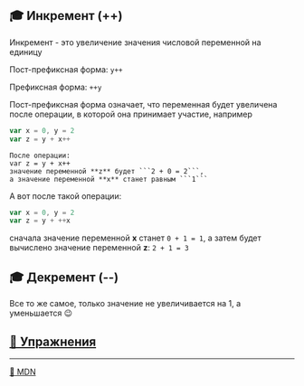 ## 🎓 Инкремент (++)

Инкремент - это увеличение значения числовой переменной на единицу

Пост-префиксная форма:   ```y++```

Префиксная форма:        ```++y```

Пост-префиксная форма означает, что переменная будет увеличена после операции, в которой она принимает участие, например
```javascript
var x = 0, y = 2
var z = y + x++
```
    После операции:
    var z = y + x++
    значение переменной **z** будет ```2 + 0 = 2```, 
    а значение переменной **x** станет равным ```1```

А вот после такой операции:

```javascript
var x = 0, y = 2
var z = y + ++x
```
сначала значение переменной **x** станет ```0 + 1 = 1```, 
а затем будет вычислено значение переменной **z**:  ```2 + 1 = 3``` 

## 🎓 Декремент (--)

Все то же самое, только значение не увеличивается на 1,
а уменьшается 😉

## [💼 Упражнения](https://docs.google.com/forms/d/e/1FAIpQLSdsKuS6kG1r5O3H62G_m32NK8a88jmFmJ5e4N2uAiDLAb31xQ/viewform)
***
[🔗 MDN](https://developer.mozilla.org/ru/docs/Web/JavaScript/Reference/Operators/Arithmetic_Operators)